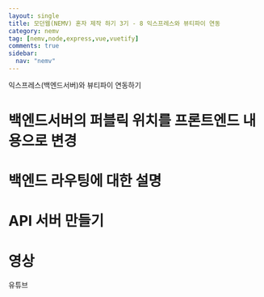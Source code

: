 ```yaml
---
layout: single
title: 모던웹(NEMV) 혼자 제작 하기 3기 - 8 익스프레스와 뷰티파이 연동
category: nemv
tag: [nemv,node,express,vue,vuetify]
comments: true
sidebar:
  nav: "nemv"
---
```


익스프레스(백엔드서버)와 뷰티파이 연동하기

# 백엔드서버의 퍼블릭 위치를 프론트엔드 내용으로 변경 

# 백엔드 라우팅에 대한 설명

# API 서버 만들기

# 영상

유튜브


 